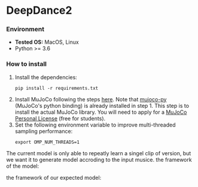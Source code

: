 # DeepDance2

### Environment
* **Tested OS:** MacOS, Linux
* Python >= 3.6
### How to install
1. Install the dependencies:
    ```
    pip install -r requirements.txt
    ```
2. Install MuJoCo following the steps [here](https://github.com/openai/mujoco-py#install-mujoco). Note that [mujoco-py](https://github.com/openai/mujoco-py) (MuJoCo's python binding) is already installed in step 1. This step is to install the actual MuJoCo library. You will need to apply for a [MuJoCo Personal License](https://www.roboti.us/license.html) (free for students).
3. Set the following environment variable to improve multi-threaded sampling performance:    
    ```
    export OMP_NUM_THREADS=1
    ```
The current model is only able to repeatly learn a singel clip of version, but we want it to generate model accroding to the input musice. the framework of the model:



the framework of our expected model:

